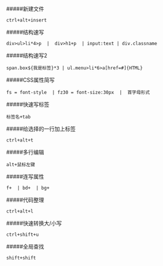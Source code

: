 #####新建文件
````
ctrl+alt+insert
````
#####结构速写
````
div>ul>li*4>p  |  div>h1+p  | input:text | div.classname
````
#####结构速写2
```
span.box${我是标签}*3 | ul.menu>li*6>a[href=#]{HTML}
```
#####CSS属性简写
````
fs = font-style  | fz30 = font-size:30px  |  首字母形式
````
#####快速写标签
````
标签名+tab
````
#####给选择的一行加上标签
````
ctrl+alt+t
````
#####多行编辑
````
alt+鼠标左键
````
#####连写属性
```
f+  | bd+  | bg+ 
```
#####代码整理
```
ctrl+alt+l
```
#####快速转换大/小写
```
ctrl+shift+u
```
#####全局查找
```
shift+shift
```



